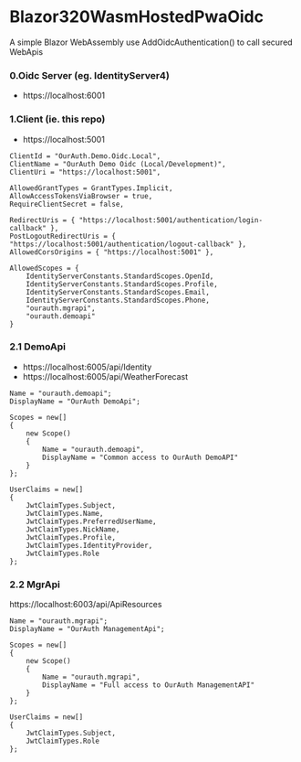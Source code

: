 # Blazor320WasmHostedPwaOidc
A simple Blazor WebAssembly use AddOidcAuthentication() to call secured WebApis

### 0.Oidc Server (eg. IdentityServer4)
* https://localhost:6001

### 1.Client (ie. this repo)
* https://localhost:5001
```
ClientId = "OurAuth.Demo.Oidc.Local",
ClientName = "OurAuth Demo Oidc (Local/Development)",
ClientUri = "https://localhost:5001",

AllowedGrantTypes = GrantTypes.Implicit,
AllowAccessTokensViaBrowser = true,
RequireClientSecret = false,

RedirectUris = { "https://localhost:5001/authentication/login-callback" },
PostLogoutRedirectUris = { "https://localhost:5001/authentication/logout-callback" },
AllowedCorsOrigins = { "https://localhost:5001" },

AllowedScopes = {
    IdentityServerConstants.StandardScopes.OpenId,
    IdentityServerConstants.StandardScopes.Profile,
    IdentityServerConstants.StandardScopes.Email,
    IdentityServerConstants.StandardScopes.Phone,
    "ourauth.mgrapi",
    "ourauth.demoapi"
}
```

### 2.1 DemoApi 
* https://localhost:6005/api/Identity
* https://localhost:6005/api/WeatherForecast
```
Name = "ourauth.demoapi";
DisplayName = "OurAuth DemoApi";

Scopes = new[]
{
    new Scope()
    {
        Name = "ourauth.demoapi",
        DisplayName = "Common access to OurAuth DemoAPI"
    }
};

UserClaims = new[]
{
    JwtClaimTypes.Subject,
    JwtClaimTypes.Name,
    JwtClaimTypes.PreferredUserName,
    JwtClaimTypes.NickName,
    JwtClaimTypes.Profile,
    JwtClaimTypes.IdentityProvider,
    JwtClaimTypes.Role
};
```

### 2.2 MgrApi
https://localhost:6003/api/ApiResources

```
Name = "ourauth.mgrapi";
DisplayName = "OurAuth ManagementApi";

Scopes = new[]
{
    new Scope()
    {
        Name = "ourauth.mgrapi",
        DisplayName = "Full access to OurAuth ManagementAPI"
    }
};

UserClaims = new[]
{
    JwtClaimTypes.Subject,
    JwtClaimTypes.Role
};
```

